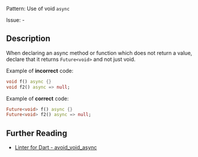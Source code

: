 Pattern: Use of void `async`

Issue: -

## Description

When declaring an async method or function which does not return a value,
declare that it returns `Future<void>` and not just void.

Example of **incorrect** code:
```dart
void f() async {}
void f2() async => null;
```

Example of **correct** code:
```dart
Future<void> f() async {}
Future<void> f2() async => null;
```

## Further Reading

* [Linter for Dart - avoid_void_async](https://dart.dev/tools/linter-rules/avoid_void_async)